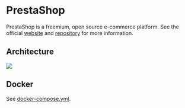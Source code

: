# PrestaShop

PrestaShop is a freemium, open source e-commerce platform. See the official [website](https://www.prestashop.com) and [repository](https://github.com/PrestaShop/PrestaShop) for more information.

## Architecture

<img src="https://github.com/bunkerity/bunkerized-nginx/blob/master/examples/prestashop/architecture.png?raw=true" />

## Docker

See [docker-compose.yml](https://github.com/bunkerity/bunkerized-nginx/blob/master/examples/prestashop/docker-compose.yml).
